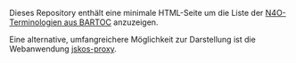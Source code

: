 Dieses Repository enthält eine minimale HTML-Seite um die Liste der [N4O-Terminologien aus BARTOC](https://bartoc.org/en/node/18961) anzuzeigen.

Eine alternative, umfangreichere Möglichkeit zur Darstellung ist die Webanwendung [jskos-proxy](https://github.com/gbv/jskos-proxy#readme).
